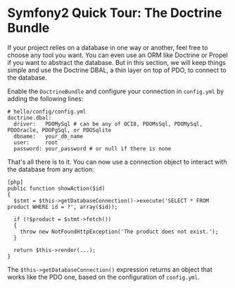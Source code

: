 Symfony2 Quick Tour: The Doctrine Bundle
========================================

If your project relies on a database in one way or another, feel free to
choose any tool you want. You can even use an ORM like Doctrine or Propel if
you want to abstract the database. But in this section, we will keep things
simple and use the Doctrine DBAL, a thin layer on top of PDO, to connect to
the database.

Enable the `DoctrineBundle` and configure your connection in `config.yml` by
adding the following lines:

    # hello/config/config.yml
    doctrine.dbal:
      driver:   PDOMySql # can be any of OCI8, PDOMsSql, PDOMySql, PDOOracle, PDOPgSql, or PDOSqlite
      dbname:   your_db_name
      user:     root
      password: your_password # or null if there is none

That's all there is to it. You can now use a connection object to interact
with the database from any action:

    [php]
    public function showAction($id)
    {
      $stmt = $this->getDatabaseConnection()->execute('SELECT * FROM product WHERE id = ?', array($id));

      if (!$product = $stmt->fetch())
      {
        throw new NotFoundHttpException('The product does not exist.');
      }

      return $this->render(...);
    }

The `$this->getDatabaseConnection()` expression returns an object that works
like the PDO one, based on the configuration of `config.yml`.
